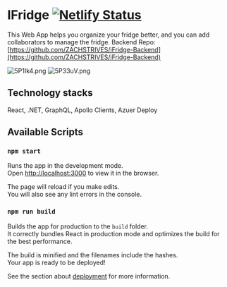 

# IFridge [![Netlify Status](https://api.netlify.com/api/v1/badges/81fc70c4-7de8-417d-8459-5c0519f5716b/deploy-status)](https://app.netlify.com/sites/i-fridge/deploys)
This Web App helps you organize your fridge better, and you can add collaborators to manage the fridge. Backend Repo: [https://github.com/ZACHSTRIVES/iFridge-Backend](https://github.com/ZACHSTRIVES/iFridge-Backend)

![5P1Ik4.png](https://z3.ax1x.com/2021/10/08/5P1Ik4.png)
![5P33uV.png](https://z3.ax1x.com/2021/10/08/5P33uV.png)

## Technology stacks

React, .NET, GraphQL, Apollo Clients, Azuer Deploy


## Available Scripts

### `npm start`

Runs the app in the development mode.\
Open [http://localhost:3000](http://localhost:3000) to view it in the browser.

The page will reload if you make edits.\
You will also see any lint errors in the console.

### `npm run build`

Builds the app for production to the `build` folder.\
It correctly bundles React in production mode and optimizes the build for the best performance.

The build is minified and the filenames include the hashes.\
Your app is ready to be deployed!

See the section about [deployment](https://facebook.github.io/create-react-app/docs/deployment) for more information.



